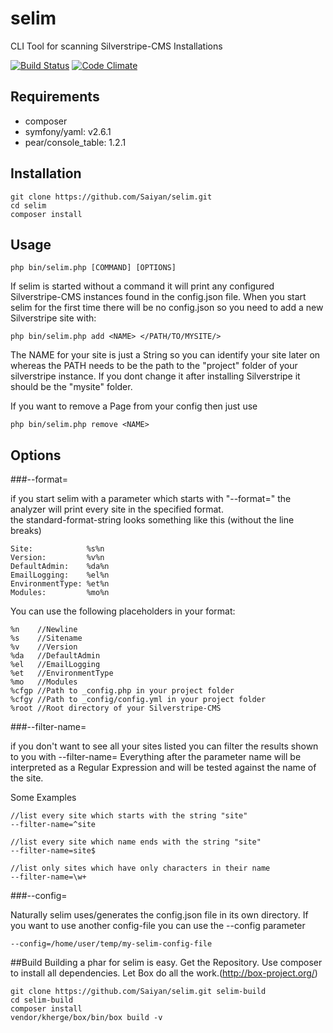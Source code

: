 selim
=====
CLI Tool for scanning Silverstripe-CMS Installations

[![Build Status](https://travis-ci.org/Saiyan/selim.svg?branch=master)](https://travis-ci.org/Saiyan/selim)
[![Code Climate](https://codeclimate.com/repos/548ae469695680418202c0b5/badges/72d27922807d5d2a1476/gpa.svg)](https://codeclimate.com/repos/548ae469695680418202c0b5/feed)



## Requirements

- composer
- symfony/yaml: v2.6.1
- pear/console_table: 1.2.1


## Installation

```
git clone https://github.com/Saiyan/selim.git
cd selim
composer install
```

## Usage
```
php bin/selim.php [COMMAND] [OPTIONS]
```

If selim is started without a command it will print any configured Silverstripe-CMS instances found in the config.json file.
When you start selim for the first time there will be no config.json so you need to add a new Silverstripe site with:

```
php bin/selim.php add <NAME> </PATH/TO/MYSITE/>
```

The NAME for your site is just a String so you can identify your site later on whereas the PATH needs to be the path to the "project" folder of your silverstripe instance.
If you dont change it after installing Silverstripe it should be the "mysite" folder.

If you want to remove a Page from your config then just use

```
php bin/selim.php remove <NAME>
```

## Options
###--format=

if you start selim with a parameter which starts with "--format=" the analyzer will print every site in the specified format.  
the standard-format-string looks something like this (without the line breaks) 

```
Site:            %s%n
Version:         %v%n
DefaultAdmin:    %da%n
EmailLogging:    %el%n
EnvironmentType: %et%n
Modules:         %mo%n
```

You can use the following placeholders in your format:
```
%n    //Newline
%s    //Sitename
%v    //Version
%da   //DefaultAdmin
%el   //EmailLogging
%et   //EnvironmentType
%mo   //Modules
%cfgp //Path to _config.php in your project folder
%cfgy //Path to _config/config.yml in your project folder
%root //Root directory of your Silverstripe-CMS
```

###--filter-name=

if you don't want to see all your sites listed you can filter the results shown to you with --filter-name=
Everything after the parameter name will be interpreted as a Regular Expression and will be tested against the name of the site.
 
Some Examples
```
//list every site which starts with the string "site"
--filter-name=^site

//list every site which name ends with the string "site"
--filter-name=site$

//list only sites which have only characters in their name  
--filter-name=\w+
```

###--config=

Naturally selim uses/generates the config.json file in its own directory. If you want to use another config-file you can use the --config parameter 

```
--config=/home/user/temp/my-selim-config-file
```

##Build
Building a phar for selim is easy.
Get the Repository.
Use composer to install all dependencies.
Let Box do all the work.(http://box-project.org/)
```
git clone https://github.com/Saiyan/selim.git selim-build
cd selim-build
composer install
vendor/kherge/box/bin/box build -v
```
